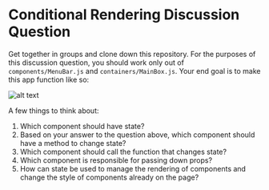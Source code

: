 # Conditional Rendering Discussion Question 

Get together in groups and clone down this repository. For the purposes of this discussion question, you should work only out of `components/MenuBar.js` and `containers/MainBox.js`. Your end goal is to make this app function like so:
 
![alt text][example]

[example]: ./public/M4-DQ-example.gif "final"


A few things to think about:

1. Which component should have state?
2. Based on your answer to the question above, which component should have a method to change state?
3. Which component should call the function that changes state?
4. Which component is responsible for passing down props?
5. How can state be used to manage the rendering of components and change the style of components already on the page?
